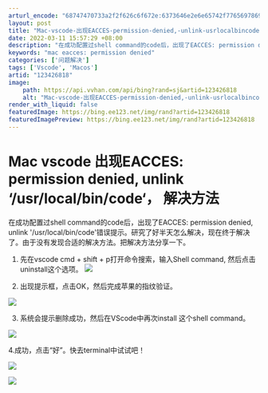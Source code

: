 ```yaml
---
arturl_encode: "68747470733a2f2f626c6f672e:6373646e2e6e65742f77656978696e5f34333234393731332f:61727469636c652f64657461696c732f313233343236383138"
layout: post
title: "Mac-vscode-出现EACCES-permission-denied,-unlink-usrlocalbincode,-解决方法"
date: 2022-03-11 15:57:29 +08:00
description: "在成功配置过shell command的code后，出现了EACCES: permission de"
keywords: "mac eacces: permission denied"
categories: ['问题解决']
tags: ['Vscode', 'Macos']
artid: "123426818"
image:
    path: https://api.vvhan.com/api/bing?rand=sj&artid=123426818
    alt: "Mac-vscode-出现EACCES-permission-denied,-unlink-usrlocalbincode,-解决方法"
render_with_liquid: false
featuredImage: https://bing.ee123.net/img/rand?artid=123426818
featuredImagePreview: https://bing.ee123.net/img/rand?artid=123426818
---
```


# Mac vscode 出现EACCES: permission denied, unlink ‘/usr/local/bin/code‘， 解决方法

在成功配置过shell command的code后，出现了EACCES: permission denied, unlink '/usr/local/bin/code'错误提示。研究了好半天怎么解决，现在终于解决了。由于没有发现合适的解决方法。把解决方法分享一下。

1. 先在vscode cmd + shift + p打开命令搜索，输入Shell command, 然后点击uninstall这个选项。
![](https://i-blog.csdnimg.cn/blog_migrate/e85c45bc3392c6912029da550fe929ec.png)

2. 出现提示框，点击OK，然后完成苹果的指纹验证。

![](https://i-blog.csdnimg.cn/blog_migrate/59610932bd890f5f2d2f188cbd8b9564.png)

3. 系统会提示删除成功，然后在VScode中再次install 这个shell command。

![](https://i-blog.csdnimg.cn/blog_migrate/3d548e5cf855f908d236450abce700cb.png)

4.成功，点击“好”。快去terminal中试试吧！

![](https://i-blog.csdnimg.cn/blog_migrate/db09070fbf0c0cf55956b788c4b6c3de.png)

![](https://i-blog.csdnimg.cn/blog_migrate/b25ba487b610e20f29526beaf88bfd98.png)